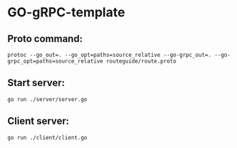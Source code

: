 # GO-gRPC-template

## Proto command:

```
protoc --go_out=. --go_opt=paths=source_relative --go-grpc_out=. --go-grpc_opt=paths=source_relative routeguide/route.proto
```

## Start server:

```
go run ./server/server.go
```

## Client server:

```
go run ./client/client.go
```
